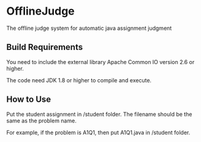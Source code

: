# OfflineJudge
The offline judge system for automatic java assignment judgment

## Build Requirements
You need to include the external library Apache Common IO version 2.6 or higher.

The code need JDK 1.8 or higher to compile and execute.

## How to Use
Put the student assignment in /student folder. The filename should be the same as the problem name.

For example, if the problem is A1Q1, then put A1Q1.java in /student folder.
